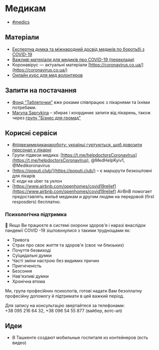 # Медикам

* [\#medics](https://discord.gg/JARdyyZ)

## Матеріали

* [Експертна думка та міжнародний досвід медиків по боротьбі з COVID-19](vazhlivi-dokumenti-dlya-anesteziologiv-i-reanimatologiv-ta-inshikh-med.-spivrobitnikiv-po-covid-19.md)
* [Важливі матеріали для медиків про COVID-19 \(переклади\)](https://drive.google.com/drive/folders/1WQoWinMhR55AIEHjRTW7HfveT21M84YS)
* Коронавірус — актуальні матеріали [https://coronavirus.co.ua/](https://coronavirus.co.ua/)
* [Онлайн курс для мед волонтеров](../proekti/onlain-kurs-dlya-med-volonterov.md)

## Запити на постачання

* [Фонд "Таблеточки"](https://tabletochki.org/) вже роками співпрацює з лікарнями та їхніми потребами.
* [Maryna Saprykina](https://www.facebook.com/maryna.saprykina) – збирає і координиє запити від лікарень, також через [групу "Бізнес для громад"](https://www.facebook.com/groups/231308464927219/?ref=share) 

## Корисні сервіси

* [\#підвезимедиканароботу: українці гуртуються, щоб довозити персонал у лікарні](https://life.pravda.com.ua/society/2020/03/19/240277/)
* Групи підвези медика:  [https://t.me/helpdoctorsCoronavlrus](https://t.me/helpdoctorsCoronavlrus), @MedHelpKyiv1, @Medikoronavirus
* [https://poputi.club/](https://poputi.club/) – є маршрути безкоштовні для лікарів
* Є коди на uber та уклон
* [https://www.airbnb.com/openhomes/covid19relief](https://www.airbnb.com/openhomes/covid19relief) AirBnB помогает предоставлять жильё медикам и другим людям на передовой \(first resposders\) бесплатно.

### Психологічна підтримка

🚨 Якщо Ви працюєте в системі охорони здоров'я і наразі внаслідок пандемії COVID -19 зіштовхнулися з такими труднощами як:

* Тривога
* Страх про своє життя та здоров'я \(своє чи близьких\)
* Почуття безвиході
* Суїцидальні думки
* Часті зміни настрою без видимих причин
* Пригніченість
* Безсоння
* Нав'язливі думки
* Хронічна втома

Ми, група професійних психологів, готові надати Вам безоплатну професійну допомогу й підтримати в цей важкий період.

Для запису на консультацію звертайтеся за телефонами:  
+38 095 216 64 32, +38 096 54 55 877 \(вайбер, вотс-ап\)

## Идеи

* В Ташкенте создают мобильные госпиталя из контейнеров \(есть видео\)

